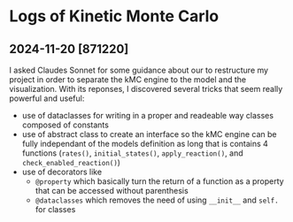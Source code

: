 # Logs of Kinetic Monte Carlo

## 2024-11-20 [871220]

I asked Claudes Sonnet for some guidance about our to restructure my project in order to separate the kMC engine to the model and the visualization. With its reponses, I discovered several tricks that seem really powerful and useful:

- use of dataclasses for writing in a proper and readeable way classes composed of constants
- use of abstract class to create an interface so the kMC engine can be fully independant of the models definition as long that is contains 4 functions (`rates()`, `initial_states()`, `apply_reaction()`, and `check_enabled_reaction()`)
- use of decorators like
  - `@property` which basically turn the return of a function as a property that can be accessed without parenthesis
  - `@dataclasses` which removes the need of using `__init__` and `self.` for classes
